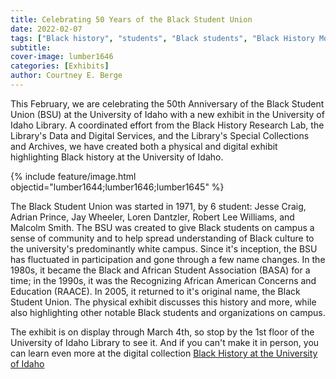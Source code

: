 ```yaml
---
title: Celebrating 50 Years of the Black Student Union
date: 2022-02-07 
tags: ["Black history", "students", "Black students", "Black History Month","Black Student Unions", "diversity", "collaboration","digital collections"]
subtitle: 
cover-image: lumber1646
categories: [Exhibits]
author: Courtney E. Berge
---
```


This February, we are celebrating the 50th Anniversary of the Black Student Union (BSU) at the University of Idaho with a new exhibit in the University of Idaho Library. A coordinated effort from the Black History Research Lab, the Library's Data and Digital Services, and the Library's Special Collections and Archives, we have created both a physical and digital exhibit highlighting Black history at the University of Idaho. 

{% include feature/image.html objectid="lumber1644;lumber1646;lumber1645" %}

The Black Student Union was started in 1971, by 6 student: Jesse Craig, Adrian Prince, Jay Wheeler, Loren Dantzler, Robert Lee Williams, and Malcolm Smith. The BSU was created to give Black students on campus a sense of community and to help spread understanding of Black culture to the university's predominantly white campus. Since it's inception, the BSU has fluctuated in participation and gone through a few name changes. In the 1980s, it became the Black and African Student Association (BASA) for a time; in the 1990s, it was the Recognizing African American Concerns and Education (RAACE). In 2005, it returned to it's original name, the Black Student Union. The physical exhibit discusses this history and more, while also highlighting other notable Black students and organizations on campus.  

The exhibit is on display through March 4th, so stop by the 1st floor of the University of Idaho Library to see it. And if you can't make it in person, you can learn even more at the digital collection [Black History at the University of Idaho](https://www.lib.uidaho.edu/blackhistory/)




